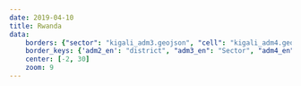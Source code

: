 ```yaml
---
date: 2019-04-10
title: Rwanda
data:
    borders: {"sector": "kigali_adm3.geojson", "cell": "kigali_adm4.geojson"}
    border_keys: {'adm2_en': "district", "adm3_en": "Sector", "adm4_en": "cell"}
    center: [-2, 30]
    zoom: 9
---
```


